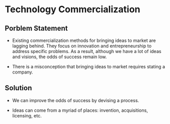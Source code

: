 # Technology Commercialization

## Porblem Statement

- Existing commercialization methods for bringing ideas to market are lagging behind. 
They focus on innovation and entrepreneurship to address specific problems. As a result,
although we have a lot of ideas and visions, the odds of success remain low.

- There is a misconception that bringing ideas to market requires stating a company.

## Solution

- We can improve the odds of success by devising a process.

- Ideas can come from a myriad of places: invention, acquisitions, licensing, etc.
